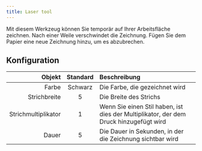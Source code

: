 ```yaml
---
title: Laser tool
---
```


Mit diesem Werkzeug können Sie temporär auf Ihrer Arbeitsfläche zeichnen. Nach einer Weile verschwindet die Zeichnung. Fügen Sie dem Papier eine neue Zeichnung hinzu, um es abzubrechen.

## Konfiguration

|              Objekt | Standard | Beschreibung                                                                          |
| ------------------: | :------: | :------------------------------------------------------------------------------------ |
|               Farbe |  Schwarz | Die Farbe, die gezeichnet wird                                                        |
|        Strichbreite |     5    | Die Breite des Strichs                                                                |
| Strichmultiplikator |     1    | Wenn Sie einen Stil haben, ist dies der Multiplikator, der dem Druck hinzugefügt wird |
|               Dauer |     5    | Die Dauer in Sekunden, in der die Zeichnung sichtbar wird                             |
